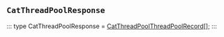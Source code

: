 ## `CatThreadPoolResponse`
:::
type CatThreadPoolResponse = [CatThreadPoolThreadPoolRecord](./CatThreadPoolThreadPoolRecord.md)[];
:::
